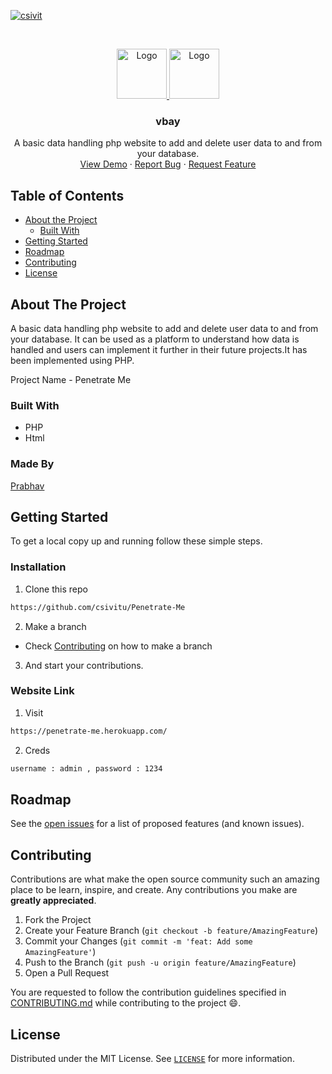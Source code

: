 [![csivit][csivitu-shield]][csivitu-url]

<!-- PROJECT LOGO -->
<br />
<p align="center">
  <a href="https://github.com/csivitu/Template">
    <img src="https://csivit.com/images/favicon.png" alt="Logo" width="80">  <img src="https://user-images.githubusercontent.com/64297193/193189952-c1771741-fc60-4bf5-abc2-34926f3f566c.png" alt="Logo" width="80">
  </a>

  <h3 align="center">vbay</h3>

  <p align="center">
    A basic data handling php website to add and delete user data to and from your database.
    <br />
    <a href="https://github.com/csivitu/Penetrate-me">View Demo</a>
    ·
    <a href="https://github.com/csivitu/Penetrate-me/issues">Report Bug</a>
    ·
    <a href="https://github.com/csivitu/Penetrate-me/issues">Request Feature</a>
  </p>
</p>



<!-- TABLE OF CONTENTS -->
## Table of Contents

* [About the Project](#about-the-project)
  * [Built With](#built-with)
* [Getting Started](#getting-started)
* [Roadmap](#roadmap)
* [Contributing](#contributing)
* [License](#license)



<!-- ABOUT THE PROJECT -->
## About The Project
A basic data handling php website to add and delete user data to and from your database. It can be used as a platform to understand how data is handled and users can implement it further in their future projects.It has been implemented using PHP.

Project Name - Penetrate Me

### Built With

* PHP
* Html

### Made By

[Prabhav](https://github.com/3xpl0itk1t)

<!-- GETTING STARTED -->
## Getting Started

To get a local copy up and running follow these simple steps.

### Installation

1. Clone this repo
```sh
https://github.com/csivitu/Penetrate-Me
```
2. Make a branch
- Check [Contributing](#contributing) on how to make a branch

3. And start your contributions.

### Website Link
 
1. Visit
```sh
https://penetrate-me.herokuapp.com/
```
2. Creds
```sh
username : admin , password : 1234
```


<!-- ROADMAP -->
## Roadmap

See the [open issues](https://github.com/csivitu/Penetrate-Me/issues) for a list of proposed features (and known issues).



<!-- CONTRIBUTING -->
## Contributing

Contributions are what make the open source community such an amazing place to be learn, inspire, and create. Any contributions you make are **greatly appreciated**.

1. Fork the Project
2. Create your Feature Branch (`git checkout -b feature/AmazingFeature`)
3. Commit your Changes (`git commit -m 'feat: Add some AmazingFeature'`)
4. Push to the Branch (`git push -u origin feature/AmazingFeature`)
5. Open a Pull Request

You are requested to follow the contribution guidelines specified in [CONTRIBUTING.md](./CONTRIBUTING.md) while contributing to the project :smile:.

<!-- LICENSE -->
## License

Distributed under the MIT License. See [`LICENSE`](./LICENSE) for more information.




<!-- MARKDOWN LINKS & IMAGES -->
<!-- https://www.markdownguide.org/basic-syntax/#reference-style-links -->
[csivitu-shield]: https://img.shields.io/badge/csivitu-csivitu-blue
[csivitu-url]: https://csivit.com
[issues-shield]: https://img.shields.io/github/issues/csivitu/Template.svg?style=flat-square
[issues-url]: https://github.com/csivitu/Penetrate-Me/issues
